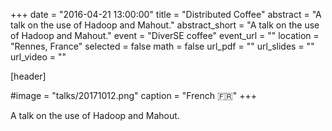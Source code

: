 +++
date = "2016-04-21 13:00:00"
title = "Distributed Coffee"
abstract = "A talk on the use of Hadoop and Mahout."
abstract_short = "A talk on the use of Hadoop and Mahout."
event = "DiverSE coffee"
event_url = ""
location = "Rennes, France"
selected = false
math = false
url_pdf = ""
url_slides = ""
url_video = ""


[header]

#image = "talks/20171012.png"
caption = "French :fr:"
+++


A talk on the use of Hadoop and Mahout.
